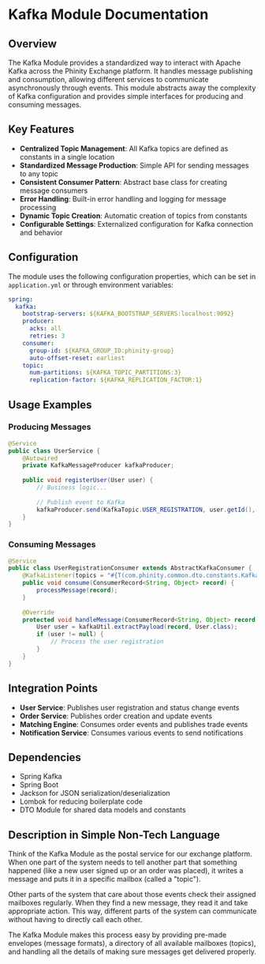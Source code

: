 # Kafka Module Documentation

## Overview

The Kafka Module provides a standardized way to interact with Apache Kafka across the Phinity Exchange platform. It handles message publishing and consumption, allowing different services to communicate asynchronously through events. This module abstracts away the complexity of Kafka configuration and provides simple interfaces for producing and consuming messages.

## Key Features

- **Centralized Topic Management**: All Kafka topics are defined as constants in a single location
- **Standardized Message Production**: Simple API for sending messages to any topic
- **Consistent Consumer Pattern**: Abstract base class for creating message consumers
- **Error Handling**: Built-in error handling and logging for message processing
- **Dynamic Topic Creation**: Automatic creation of topics from constants
- **Configurable Settings**: Externalized configuration for Kafka connection and behavior

## Configuration

The module uses the following configuration properties, which can be set in `application.yml` or through environment variables:

```yaml
spring:
  kafka:
    bootstrap-servers: ${KAFKA_BOOTSTRAP_SERVERS:localhost:9092}
    producer:
      acks: all
      retries: 3
    consumer:
      group-id: ${KAFKA_GROUP_ID:phinity-group}
      auto-offset-reset: earliest
    topic:
      num-partitions: ${KAFKA_TOPIC_PARTITIONS:3}
      replication-factor: ${KAFKA_REPLICATION_FACTOR:1}
```

## Usage Examples

### Producing Messages

```java
@Service
public class UserService {
    @Autowired
    private KafkaMessageProducer kafkaProducer;
    
    public void registerUser(User user) {
        // Business logic...
        
        // Publish event to Kafka
        kafkaProducer.send(KafkaTopic.USER_REGISTRATION, user.getId(), user);
    }
}
```

### Consuming Messages

```java
@Service
public class UserRegistrationConsumer extends AbstractKafkaConsumer {
    @KafkaListener(topics = "#{T(com.phinity.common.dto.constants.KafkaTopic).USER_REGISTRATION}")
    public void consume(ConsumerRecord<String, Object> record) {
        processMessage(record);
    }
    
    @Override
    protected void handleMessage(ConsumerRecord<String, Object> record) {
        User user = kafkaUtil.extractPayload(record, User.class);
        if (user != null) {
            // Process the user registration
        }
    }
}
```

## Integration Points

- **User Service**: Publishes user registration and status change events
- **Order Service**: Publishes order creation and update events
- **Matching Engine**: Consumes order events and publishes trade events
- **Notification Service**: Consumes various events to send notifications

## Dependencies

- Spring Kafka
- Spring Boot
- Jackson for JSON serialization/deserialization
- Lombok for reducing boilerplate code
- DTO Module for shared data models and constants

## Description in Simple Non-Tech Language

Think of the Kafka Module as the postal service for our exchange platform. When one part of the system needs to tell another part that something happened (like a new user signed up or an order was placed), it writes a message and puts it in a specific mailbox (called a "topic"). 

Other parts of the system that care about those events check their assigned mailboxes regularly. When they find a new message, they read it and take appropriate action. This way, different parts of the system can communicate without having to directly call each other.

The Kafka Module makes this process easy by providing pre-made envelopes (message formats), a directory of all available mailboxes (topics), and handling all the details of making sure messages get delivered properly.